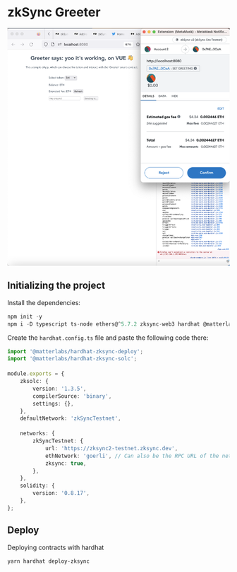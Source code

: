 # zkSync Greeter

![Front-end](./imgs/zksync-frontend.png)

## Initializing the project

Install the dependencies:

```js
npm init -y
npm i -D typescript ts-node ethers@^5.7.2 zksync-web3 hardhat @matterlabs/hardhat-zksync-solc @matterlabs/hardhat-zksync-deploy
```

Create the `hardhat.config.ts` file and paste the following code there:

```ts
import '@matterlabs/hardhat-zksync-deploy';
import '@matterlabs/hardhat-zksync-solc';

module.exports = {
	zksolc: {
		version: '1.3.5',
		compilerSource: 'binary',
		settings: {},
	},
	defaultNetwork: 'zkSyncTestnet',

	networks: {
		zkSyncTestnet: {
			url: 'https://zksync2-testnet.zksync.dev',
			ethNetwork: 'goerli', // Can also be the RPC URL of the network (e.g. `https://goerli.infura.io/v3/<API_KEY>`)
			zksync: true,
		},
	},
	solidity: {
		version: '0.8.17',
	},
};
```

## Deploy

Deploying contracts with hardhat

```zsh
yarn hardhat deploy-zksync
```
